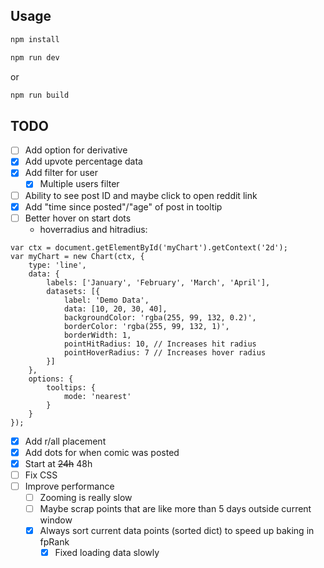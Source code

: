 ## Usage

```bash
npm install
```

```bash
npm run dev
```

or

```bash
npm run build
```

## TODO

- [ ] Add option for derivative
- [x] Add upvote percentage data
- [x] Add filter for user
    - [x] Multiple users filter
- [ ] Ability to see post ID and maybe click to open reddit link
- [x] Add "time since posted"/"age" of post in tooltip
- [ ] Better hover on start dots
    - hoverradius and hitradius:
```
var ctx = document.getElementById('myChart').getContext('2d');
var myChart = new Chart(ctx, {
    type: 'line',
    data: {
        labels: ['January', 'February', 'March', 'April'],
        datasets: [{
            label: 'Demo Data',
            data: [10, 20, 30, 40],
            backgroundColor: 'rgba(255, 99, 132, 0.2)',
            borderColor: 'rgba(255, 99, 132, 1)',
            borderWidth: 1,
            pointHitRadius: 10, // Increases hit radius
            pointHoverRadius: 7 // Increases hover radius
        }]
    },
    options: {
        tooltips: {
            mode: 'nearest'
        }
    }
});
```
- [x] Add r/all placement
- [x] Add dots for when comic was posted
- [x] Start at ~~24h~~ 48h
- [ ] Fix CSS
- [ ] Improve performance
    - [ ] Zooming is really slow
    - [ ] Maybe scrap points that are like more than 5 days outside current window
    - [x] Always sort current data points (sorted dict) to speed up baking in fpRank
        - [x] Fixed loading data slowly
